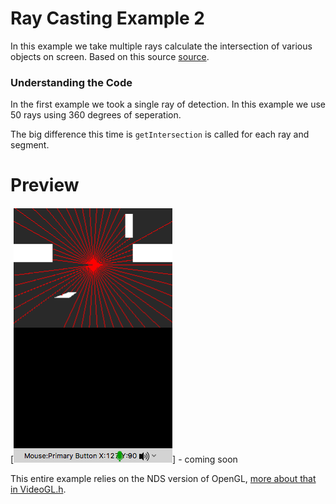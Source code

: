 # Ray Casting Example 2
In this example we take multiple rays calculate the intersection of various objects on screen. Based on this source [source](https://github.com/ncase/sight-and-light/blob/gh-pages/draft2.html).

### Understanding the Code
In the first example we took a single ray of detection. In this example we use 50 rays using 360 degrees of seperation.

The big difference this time is `getIntersection` is called for each ray and segment.

# Preview
[![raycasting_example2](./preview/multiple_cast.png)] - coming soon

This entire example relies on the NDS version of OpenGL, [more about that in VideoGL.h](http://libnds.devkitpro.org/videoGL_8h.html).
